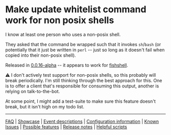 # Make update whitelist command work for non posix shells

I know at least one person who uses a non-posix shell.

They asked that the command be wrapped such that it invokes `sh`/`bash` (or potentially that it just be written in `perl` -- just so long as it doesn't fail when copied into their non-posix shell).

Released in [0.0.16-alpha](https://github.com/check-spelling/check-spelling/releases/tag/0.0.16-alpha) -- it appears to work for [fishshell](https://fishshell.com/).

⚠️ I don't actively test support for non-posix shells, so this probably will break periodically. I'm still thinking through the best approach for this. One is to offer a client that's responsible for consuming this output, another is relying on talk-to-the-bot.

At some point, I might add a test-suite to make sure this feature doesn't break, but it isn't high on my todo list.

---
[FAQ](FAQ.md) | [Showcase](Showcase.md) | [Event descriptions](Event-descriptions.md) | [Configuration information](Configuration-information.md) | [Known Issues](Known-Issues.md) | [Possible features](Possible-features.md) | [Release notes](Release-notes.md) | [Helpful scripts](Helpful-scripts.md)
